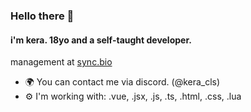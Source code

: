 ### Hello there 👋

#### i'm kera. 18yo and a self-taught  developer.

management at [sync.bio](https://discord.gg/syncbio)<br>
- 🌍 You can contact me via discord. (@kera_cls)
- ⚙️ I'm working with: .vue, .jsx, .js, .ts, .html, .css, .lua

